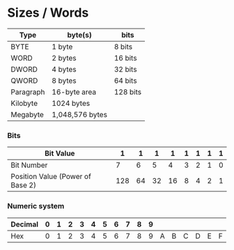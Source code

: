 # Sizes / Words
| Type       | byte(s)           | bits     |
|------------|-------------------|----------|
| BYTE       | 1 byte            | 8 bits   |
| WORD       | 2 bytes           | 16 bits  |
| DWORD      | 4 bytes           | 32 bits  |
| QWORD      | 8 bytes           | 64 bits  |
| Paragraph  | 16-byte area      | 128 bits |
| Kilobyte   | 1024 bytes        |          |
| Megabyte   | 1,048,576 bytes   |          |

### Bits
| Bit Value                         | 1   | 1  | 1  | 1  | 1 | 1 | 1 | 1 |
|-----------------------------------|-----|----|----|----|---|---|---|---|
| Bit Number                        | 7   | 6  | 5  | 4  | 3 | 2 | 1 | 0 |
| Position Value (Power of Base 2)  | 128 | 64 | 32 | 16 | 8 | 4 | 2 | 1 |

### Numeric system
| Decimal | 0 | 1 | 2 | 3 | 4 | 5 | 6 | 7 | 8 | 9 |   |   |   |   |   |   |
|---------|---|---|---|---|---|---|---|---|---|---|---|---|---|---|---|---|
| Hex     | 0 | 1 | 2 | 3 | 4 | 5 | 6 | 7 | 8 | 9 | A | B | C | D | E | F |